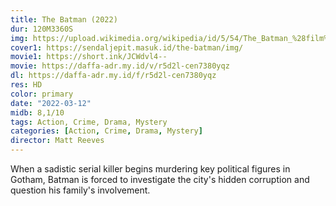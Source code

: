 ```yaml
---
title: The Batman (2022)
dur: 120M3360S
img: https://upload.wikimedia.org/wikipedia/id/5/54/The_Batman_%28film%29_poster.jpeg
cover1: https://sendaljepit.masuk.id/the-batman/img/
movie1: https://short.ink/JCWdvl4--
movie: https://daffa-adr.my.id/v/r5d2l-cen7380yqz
dl: https://daffa-adr.my.id/f/r5d2l-cen7380yqz
res: HD
color: primary
date: "2022-03-12"
midb: 8,1/10
tags: Action, Crime, Drama, Mystery
categories: [Action, Crime, Drama, Mystery]
director: Matt Reeves
---
```


When a sadistic serial killer begins murdering key political figures in Gotham, Batman is forced to investigate the city's hidden corruption and question his family's involvement.

